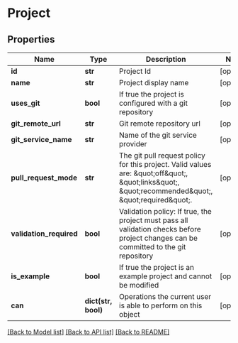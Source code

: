 # Project

## Properties
Name | Type | Description | Notes
------------ | ------------- | ------------- | -------------
**id** | **str** | Project Id | [optional] 
**name** | **str** | Project display name | [optional] 
**uses_git** | **bool** | If true the project is configured with a git repository | [optional] 
**git_remote_url** | **str** | Git remote repository url | [optional] 
**git_service_name** | **str** | Name of the git service provider | [optional] 
**pull_request_mode** | **str** | The git pull request policy for this project. Valid values are: \&quot;off\&quot;, \&quot;links\&quot;, \&quot;recommended\&quot;, \&quot;required\&quot;. | [optional] 
**validation_required** | **bool** | Validation policy: If true, the project must pass all validation checks before project changes can be committed to the git repository | [optional] 
**is_example** | **bool** | If true the project is an example project and cannot be modified | [optional] 
**can** | **dict(str, bool)** | Operations the current user is able to perform on this object | [optional] 

[[Back to Model list]](../README.md#documentation-for-models) [[Back to API list]](../README.md#documentation-for-api-endpoints) [[Back to README]](../README.md)


